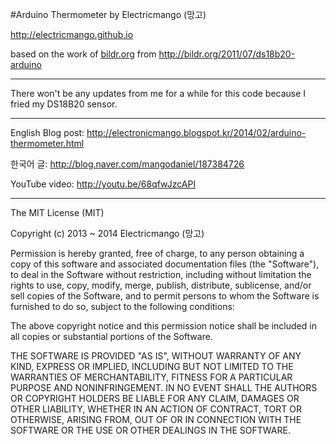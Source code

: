 #Arduino Thermometer
by Electricmango (망고)

<http://electricmango.github.io>

based on the work of [bildr.org](http://bildr.org/) from <http://bildr.org/2011/07/ds18b20-arduino>

----------------

There won't be any updates from me for a while for this code because I fried my DS18B20 sensor.

----------------

English Blog post: <http://electronicmango.blogspot.kr/2014/02/arduino-thermometer.html>

한국어 글: <http://blog.naver.com/mangodaniel/187384726>

YouTube video: <http://youtu.be/68qfwJzcAPI>

----------------

The MIT License (MIT)

Copyright (c) 2013 ~ 2014 Electricmango (망고)

Permission is hereby granted, free of charge, to any person obtaining a copy
of this software and associated documentation files (the "Software"), to deal
in the Software without restriction, including without limitation the rights
to use, copy, modify, merge, publish, distribute, sublicense, and/or sell
copies of the Software, and to permit persons to whom the Software is
furnished to do so, subject to the following conditions:

The above copyright notice and this permission notice shall be included in
all copies or substantial portions of the Software.

THE SOFTWARE IS PROVIDED "AS IS", WITHOUT WARRANTY OF ANY KIND, EXPRESS OR
IMPLIED, INCLUDING BUT NOT LIMITED TO THE WARRANTIES OF MERCHANTABILITY,
FITNESS FOR A PARTICULAR PURPOSE AND NONINFRINGEMENT. IN NO EVENT SHALL THE
AUTHORS OR COPYRIGHT HOLDERS BE LIABLE FOR ANY CLAIM, DAMAGES OR OTHER
LIABILITY, WHETHER IN AN ACTION OF CONTRACT, TORT OR OTHERWISE, ARISING FROM,
OUT OF OR IN CONNECTION WITH THE SOFTWARE OR THE USE OR OTHER DEALINGS IN
THE SOFTWARE.

